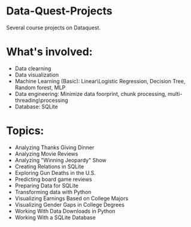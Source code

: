# Data-Quest-Projects
Several course projects on Dataquest.

# What's involved:
* Data clearning
* Data visualization
* Machine Learning (Basic): Linear\Logistic Regression, Decision Tree, Random forest, MLP
* Data engineering: Minimize data foorprint, chunk processing, multi-threading\processing
* Database: SQLite


# Topics:
- Analyzing Thanks Giving Dinner
- Analyzing Movie Reviews
- Analyzing "Winning Jeopardy" Show
- Creating Relations in SQLite
- Exploring Gun Deaths in the U.S.
- Predicting board game reviews
- Preparing Data for SQLite
- Transforming data with Python
- Visualizing Earnings Based on College Majors
- Visualizing Gender Gaps in College Degrees
- Working With Data Downloads in Python
- Working With a SQLite Database
